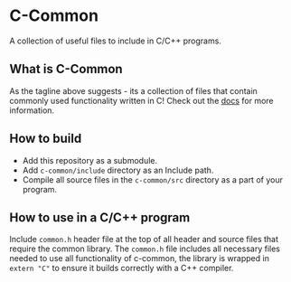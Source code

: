 # C-Common
A collection of useful files to include in C/C++ programs.

## What is C-Common
As the tagline above suggests - its a collection of files that contain commonly used functionality written in C! Check out the [docs](https://wswhitehouse.gitlab.io/c-common) for more information.

## How to build
- Add this repository as a submodule.
- Add `c-common/include` directory as an Include path.
- Compile all source files in the `c-common/src` directory as a part of your program.

## How to use in a C/C++ program
Include `common.h` header file at the top of all header and source files that require the common library. The `common.h` file includes all necessary files needed to use all functionality of c-common, the library is wrapped in `extern "C"` to ensure it builds correctly with a C++ compiler.
